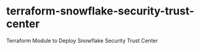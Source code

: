 # terraform-snowflake-security-trust-center
Terraform Module to Deploy Snowflake Security Trust Center

